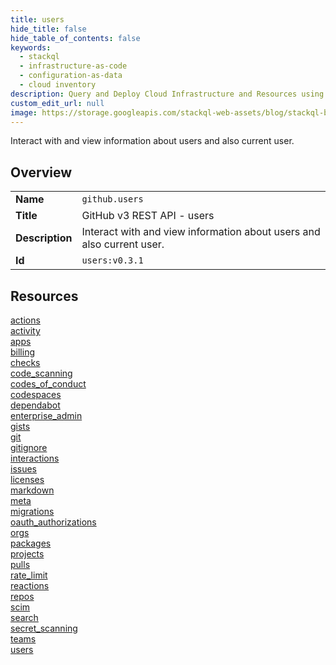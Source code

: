 ```yaml
---
title: users
hide_title: false
hide_table_of_contents: false
keywords:
  - stackql
  - infrastructure-as-code
  - configuration-as-data
  - cloud inventory
description: Query and Deploy Cloud Infrastructure and Resources using SQL
custom_edit_url: null
image: https://storage.googleapis.com/stackql-web-assets/blog/stackql-blog-post-featured-image.png
---
```

Interact with and view information about users and also current user.  
    

## Overview
<table><tbody>
<tr><td><b>Name</b></td><td><code>github.users</code></td></tr>
<tr><td><b>Title</b></td><td>GitHub v3 REST API - users</td></tr>
<tr><td><b>Description</b></td><td>Interact with and view information about users and also current user.</td></tr>
<tr><td><b>Id</b></td><td><code>users:v0.3.1</code></td></tr>
</tbody></table>

## Resources
<div class="row">
<div class="providerDocColumn">
<a href="/providers/github/users/actions/">actions</a><br />
<a href="/providers/github/users/activity/">activity</a><br />
<a href="/providers/github/users/apps/">apps</a><br />
<a href="/providers/github/users/billing/">billing</a><br />
<a href="/providers/github/users/checks/">checks</a><br />
<a href="/providers/github/users/code_scanning/">code_scanning</a><br />
<a href="/providers/github/users/codes_of_conduct/">codes_of_conduct</a><br />
<a href="/providers/github/users/codespaces/">codespaces</a><br />
<a href="/providers/github/users/dependabot/">dependabot</a><br />
<a href="/providers/github/users/enterprise_admin/">enterprise_admin</a><br />
<a href="/providers/github/users/gists/">gists</a><br />
<a href="/providers/github/users/git/">git</a><br />
<a href="/providers/github/users/gitignore/">gitignore</a><br />
<a href="/providers/github/users/interactions/">interactions</a><br />
<a href="/providers/github/users/issues/">issues</a><br />
<a href="/providers/github/users/licenses/">licenses</a><br />
</div>
<div class="providerDocColumn">
<a href="/providers/github/users/markdown/">markdown</a><br />
<a href="/providers/github/users/meta/">meta</a><br />
<a href="/providers/github/users/migrations/">migrations</a><br />
<a href="/providers/github/users/oauth_authorizations/">oauth_authorizations</a><br />
<a href="/providers/github/users/orgs/">orgs</a><br />
<a href="/providers/github/users/packages/">packages</a><br />
<a href="/providers/github/users/projects/">projects</a><br />
<a href="/providers/github/users/pulls/">pulls</a><br />
<a href="/providers/github/users/rate_limit/">rate_limit</a><br />
<a href="/providers/github/users/reactions/">reactions</a><br />
<a href="/providers/github/users/repos/">repos</a><br />
<a href="/providers/github/users/scim/">scim</a><br />
<a href="/providers/github/users/search/">search</a><br />
<a href="/providers/github/users/secret_scanning/">secret_scanning</a><br />
<a href="/providers/github/users/teams/">teams</a><br />
<a href="/providers/github/users/users/">users</a><br />
</div>
</div>
